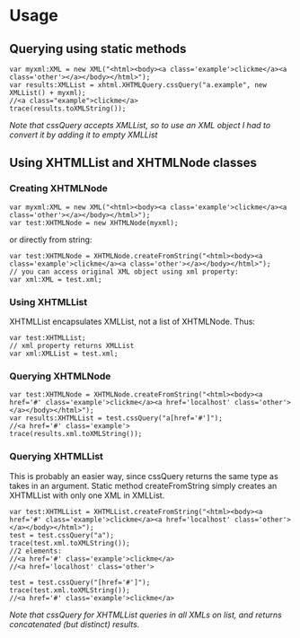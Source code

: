 # Usage #

## Querying using static methods ##

```
var myxml:XML = new XML("<html><body><a class='example'>clickme</a><a class='other'></a></body></html>");
var results:XMLList = xhtml.XHTMLQuery.cssQuery("a.example", new XMLList() + myxml);
//<a class="example">clickme</a>
trace(results.toXMLString());
```

_Note that cssQuery accepts XMLList, so to use an XML object I had to convert it by adding it to empty XMLList_

## Using XHTMLList and XHTMLNode classes ##

### Creating XHTMLNode ###

```
var myxml:XML = new XML("<html><body><a class='example'>clickme</a><a class='other'></a></body></html>");
var test:XHTMLNode = new XHTMLNode(myxml);
```

or directly from string:


```
var test:XHTMLNode = XHTMLNode.createFromString("<html><body><a class='example'>clickme</a><a class='other'></a></body></html>");
// you can access original XML object using xml property:
var xml:XML = test.xml;
```

### Using XHTMLList ###

XHTMLList encapsulates XMLList, not a list of XHTMLNode. Thus:

```
var test:XHTMLList;
// xml property returns XMLList
var xml:XMLList = test.xml;
```


### Querying XHTMLNode ###

```
var test:XHTMLNode = XHTMLNode.createFromString("<html><body><a href='#' class='example'>clickme</a><a href='localhost' class='other'></a></body></html>");
var results:XHTMLList = test.cssQuery("a[href='#']");
//<a href='#' class='example'>
trace(results.xml.toXMLString());
```

### Querying XHTMLList ###

This is probably an easier way, since cssQuery returns the same type as takes in an argument. Static method createFromString simply creates an XHTMLList with only one XML in XMLList.


```
var test:XHTMLList = XHTMLList.createFromString("<html><body><a href='#' class='example'>clickme</a><a href='localhost' class='other'></a></body></html>");
test = test.cssQuery("a");
trace(test.xml.toXMLString());
//2 elements:
//<a href='#' class='example'>clickme</a>
//<a href='localhost' class='other'>

test = test.cssQuery("[href='#']");
trace(test.xml.toXMLString());
//<a href='#' class='example'>clickme</a>
```

_Note that cssQuery for XHTMLList queries in all XMLs on list, and returns concatenated (but distinct) results._